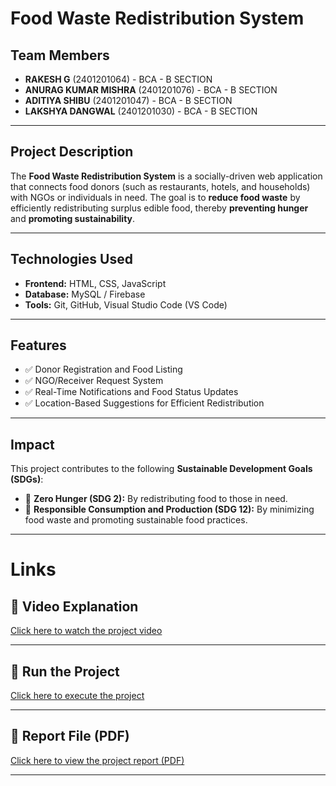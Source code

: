 # Food Waste Redistribution System

## Team Members
- **RAKESH G** (2401201064) - BCA - B SECTION  
- **ANURAG KUMAR MISHRA** (2401201076) - BCA - B SECTION  
- **ADITIYA SHIBU** (2401201047) - BCA - B SECTION  
- **LAKSHYA DANGWAL** (2401201030) - BCA - B SECTION  

---

## Project Description
The **Food Waste Redistribution System** is a socially-driven web application that connects food donors (such as restaurants, hotels, and households) with NGOs or individuals in need. The goal is to **reduce food waste** by efficiently redistributing surplus edible food, thereby **preventing hunger** and **promoting sustainability**.

---

## Technologies Used
- **Frontend:** HTML, CSS, JavaScript
- **Database:** MySQL / Firebase
- **Tools:** Git, GitHub, Visual Studio Code (VS Code)

---

## Features
- ✅ Donor Registration and Food Listing
- ✅ NGO/Receiver Request System
- ✅ Real-Time Notifications and Food Status Updates
- ✅ Location-Based Suggestions for Efficient Redistribution

---

## Impact
This project contributes to the following **Sustainable Development Goals (SDGs)**:
- 🎯 **Zero Hunger (SDG 2):** By redistributing food to those in need.
- 🎯 **Responsible Consumption and Production (SDG 12):** By minimizing food waste and promoting sustainable food practices.

---

# Links

## 🎥 Video Explanation
[Click here to watch the project video](https://www.loom.com/share/e72fb710bf084fd9bf435fad2dcf82a9?sid=d9b6a739-6f0f-42d5-8971-e1d560fc1003)

---

## 🚀 Run the Project
[Click here to execute the project](https://rakesh4407.github.io/Rakesh_BCA_B_Food-waste-Redistribution/)

---

## 📄 Report File (PDF)
[Click here to view the project report (PDF)](https://github.com/rakesh4407/Rakesh_BCA_B_Food-waste-Redistribution/blob/main/Food%20Waste%20Redistribution%20Report%20Rakesh_BCA-B.pdf)

---


